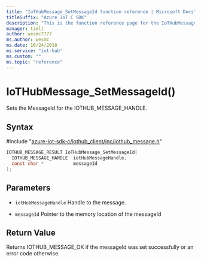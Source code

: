 ```yaml
---                             
title: "IoTHubMessage_SetMessageId function reference | Microsoft Docs" 
titleSuffix: "Azure IoT C SDK"            
description: "This is the function reference page for the IoTHubMessage_SetMessageId() function in the Azure IoT C SDK. This SDK is used with Azure IoT Hub and Azure IoT Hub Device Provisioning Service"            
manager: timlt                 
author: wesmc7777              
ms.author: wesmc               
ms.date: 10/24/2018                    
ms.service: "iot-hub"             
ms.custom: ""                
ms.topic: "reference"        
---                            
```


# IoTHubMessage_SetMessageId()

Sets the MessageId for the IOTHUB_MESSAGE_HANDLE.

## Syntax

\#include "[azure-iot-sdk-c/iothub_client/inc/iothub_message.h](../iothub-message-h.md)"  
```C
IOTHUB_MESSAGE_RESULT IoTHubMessage_SetMessageId(
  IOTHUB_MESSAGE_HANDLE  iotHubMessageHandle,
  const char *           messageId
);
```

## Parameters
* `iotHubMessageHandle` Handle to the message. 

* `messageId` Pointer to the memory location of the messageId

## Return Value
Returns IOTHUB_MESSAGE_OK if the messageId was set successfully or an error code otherwise.

